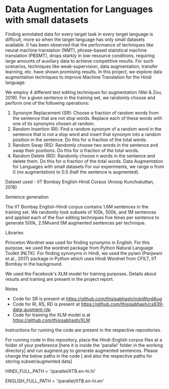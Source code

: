 # Data Augmentation for Languages with small datasets

Finding annotated data for every target task in every target language is difficult, more so when the target language has only small datasets available. It has been observed that the performance of techniques like neural machine translation (NMT), phrase-based statistical machine translation (PBSMT), drops starkly in low-resource conditions, requiring large amounts of auxiliary data to achieve competitive results. For such scenarios, techniques like weak-supervision, data augmentation, transfer learning, etc. have shown promising results. In this project, we explore data augmentation techniques to improve Machine Translation
for the Hindi language.

We employ 4 different text editing techniques for augmentation (Wei & Zou, 2019). For a given sentence in the training set, we randomly choose and perform one of the following operations:

1. Synonym Replacement (SR): Choose α fraction of random words from the sentence that are not stop words. Replace each of these words with one of its
synonyms chosen at random.
2. Random Insertion (RI): Find a random synonym of a random word in the sentence that is not a stop word and insert that synonym into a random position in the sentence. Do this for α fraction of the total words.
3. Random Swap (RS): Randomly choose two words in the sentence and swap their positions. Do this for α fraction of the total words.
4. Random Delete (RD): Randomly choose n words in the sentence and delete them. Do this for α fraction of the total words.
Data Augmentation for Languages with small datasets For our experiments, we range α from 0 (no augmentation) to 0.5 (half the sentence is augmented).

Dataset used - IIT Bombay English-Hindi Corpus (Anoop Kunchukuttan, 2018)

Sentence generation

The IIT Bombay English-Hindi corpus contains 1.6M sentences in the training set. We randomly took subsets of 100k, 500k, and 1M sentences and applied each of the four editing techniques five times per sentence to generate 500k, 2.5Mvand 5M augmented sentences per technique.

Libraries

Princeton Wordnet was used for finding synonyms in English. For this purpose, we used the wordnet package from Python Natural Language Toolkit (NLTK). For finding
synonyms in Hindi, we used the pyiwn (Panjwani et al., 2017) package in Python which uses Hindi Wordnet from CFILT, IIT Bombay in the background.

We used the Facebook's XLM model for training purposes. Details about results and training are present in the project report.

Notes
- Code for SR is present at https://github.com/thisisabhash/indoWordAug
- Code for RI, RS, RD is present at https://github.com/thisisabhash/cs839-data-augment-nlp
- Code for training the XLM model is at https://github.com/thisisabhash/XLM

Instructions for running the code are present in the respective repositories.

For running code in this repository, place the Hindi-English corpus files at a folder of your preference [here it is inside the 'parallel' folder in the working directory] and run augment.py to generate augmented sentences. Please change the below paths in the code [ and also the respective paths for storing subset/augmented data] 

HINDI_FULL_PATH = '/parallel/IITB.en-hi.hi'

ENGLISH_FULL_PATH = '/parallel/IITB.en-hi.en'

